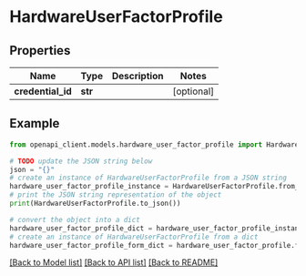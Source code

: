 # HardwareUserFactorProfile


## Properties

Name | Type | Description | Notes
------------ | ------------- | ------------- | -------------
**credential_id** | **str** |  | [optional] 

## Example

```python
from openapi_client.models.hardware_user_factor_profile import HardwareUserFactorProfile

# TODO update the JSON string below
json = "{}"
# create an instance of HardwareUserFactorProfile from a JSON string
hardware_user_factor_profile_instance = HardwareUserFactorProfile.from_json(json)
# print the JSON string representation of the object
print(HardwareUserFactorProfile.to_json())

# convert the object into a dict
hardware_user_factor_profile_dict = hardware_user_factor_profile_instance.to_dict()
# create an instance of HardwareUserFactorProfile from a dict
hardware_user_factor_profile_form_dict = hardware_user_factor_profile.from_dict(hardware_user_factor_profile_dict)
```
[[Back to Model list]](../README.md#documentation-for-models) [[Back to API list]](../README.md#documentation-for-api-endpoints) [[Back to README]](../README.md)


